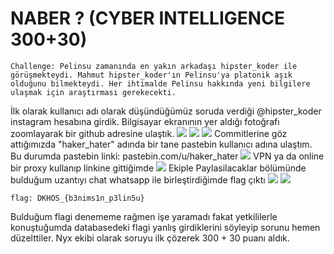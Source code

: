# NABER ? (CYBER INTELLIGENCE 300+30)

```
Challenge: Pelinsu zamanında en yakın arkadaşı hipster_koder ile görüşmekteydi. Mahmut hipster_koder'ın Pelinsu'ya platonik aşık olduğunu bilmekteydi. Her ihtimalde Pelinsu hakkında yeni bilgilere ulaşmak için araştırması gerekecekti. 
```
İlk olarak kullanıcı adı olarak düşündüğümüz soruda verdiği @hipster_koder instagram hesabına girdik. Bilgisayar ekranının yer aldığı fotoğrafı zoomlayarak bir github adresine ulaştık.
![](https://raw.githubusercontent.com/ozancetin/CTF-Writeups/master/2018/DKHOSCTF/Naber/1.png)
![](https://raw.githubusercontent.com/ozancetin/CTF-Writeups/master/2018/DKHOSCTF/Naber/2.png)
![](https://raw.githubusercontent.com/ozancetin/CTF-Writeups/master/2018/DKHOSCTF/Naber/3.png)
Commitlerine göz attığımızda "haker_hater" adında bir tane pastebin kullanıcı adına ulaştım. Bu durumda pastebin linki: pastebin.com/u/haker_hater 
![](https://raw.githubusercontent.com/ozancetin/CTF-Writeups/master/2018/DKHOSCTF/Naber/4.png)
VPN ya da online bir proxy kullanıp linkine gittiğimde
![](https://raw.githubusercontent.com/ozancetin/CTF-Writeups/master/2018/DKHOSCTF/Naber/5.png)
Ekiple Paylasilacaklar bölümünde bulduğum uzantıyı chat whatsapp ile birleştirdiğimde flag çıktı
![](https://raw.githubusercontent.com/ozancetin/CTF-Writeups/master/2018/DKHOSCTF/Naber/6.png)
![](https://raw.githubusercontent.com/ozancetin/CTF-Writeups/master/2018/DKHOSCTF/Naber/7.png)

```
flag: DKHOS_{b3nims1n_p3lin5u}
```
Bulduğum flagi denememe rağmen işe yaramadı fakat yetkililerle konuştuğumda databasedeki flagi yanlış girdiklerini söyleyip sorunu hemen düzelttiler. Nyx ekibi olarak soruyu ilk çözerek 300 + 30 puanı aldık.
